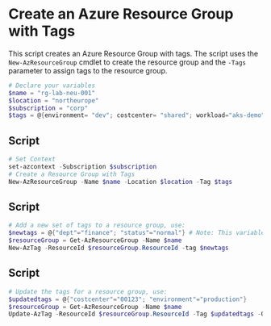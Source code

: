 # Create an Azure Resource Group with Tags

This script creates an Azure Resource Group with tags. The script uses the `New-AzResourceGroup` cmdlet to create the resource group and the `-Tags` parameter to assign tags to the resource group.

```powershell
# Declare your variables
$name = "rg-lab-neu-001"
$location = "northeurope"
$subscription = "corp"
$tags = @{environment= "dev"; costcenter= "shared"; workload="aks-demo"; application="demo"; owner="jonathan"; classification="pci"}
```

## Script

```powershell
# Set Context
set-azcontext -Subscription $subscription
# Create a Resource Group with Tags
New-AzResourceGroup -Name $name -Location $location -Tag $tags
```

## Script

```powershell
# Add a new set of tags to a resource group, use:
$newtags = @{"dept"="finance"; "status"="normal"} # Note: This variable must also include all of the tags which are being enforced by Azure Policy.
$resourceGroup = Get-AzResourceGroup -Name $name
New-AzTag -ResourceId $resourceGroup.ResourceId -tag $newtags
```

## Script

```powershell
# Update the tags for a resource group, use:
$updatedtags = @{"costcenter"="00123"; "environment"="production"}
$resourceGroup = Get-AzResourceGroup -Name $name
Update-AzTag -ResourceId $resourceGroup.ResourceId -Tag $updatedtags -Operation Merge
```

